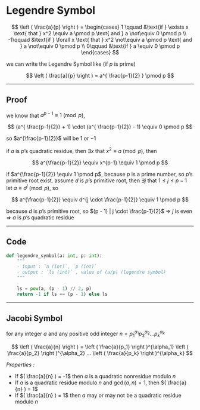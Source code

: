 # Legendre Symbol

$$
\left ( \frac{a}{p} \right ) = 
\begin{cases}
1 \qquad &\text{if } \exists x \text{ that } x^2 \equiv a \pmod p \text{ and } a \not\equiv 0 \pmod p \\
-1\qquad &\text{if } \forall x \text{ that } x^2 \not\equiv a \pmod p \text{ and } a \not\equiv 0 \pmod p \\
0\qquad &\text{if } a \equiv 0 \pmod p
\end{cases}
$$

we can write the Legendre Symbol like (if $p$ is prime)

$$
\left ( \frac{a}{p} \right ) = a^{ \frac{p-1}{2} } \pmod p
$$

---
## Proof
we know that $a^{p-1} \equiv 1 \pmod p$,

$$
(a^{ \frac{p-1}{2}} + 1) \cdot (a^{ \frac{p-1}{2}} - 1) \equiv 0 \pmod p
$$

so $a^{\frac{p-1}{2}}$ will be $1$ or $-1$

if $a$ is $p$’s quadratic residue, then $\exists x$ that $x^2 \equiv a \pmod p$, then

$$
a^{\frac{p-1}{2}} \equiv x^{p-1} \equiv 1 \pmod p
$$

if $a^{\frac{p-1}{2}} \equiv 1 \pmod p$, because $p$ is a prime number, so $p$’s primitive root exist. assume $d$ is $p$’s primitive root, then $\exists j$ that $1 \le j \le p-1$ let $a \equiv d^j \pmod p$, so

$$
a^{\frac{p-1}{2}} \equiv d^{j \cdot \frac{p-1}{2}} \equiv 1 \pmod p
$$

because $d$ is $p$’s primitive root, so $(p - 1) | j \cdot \frac{p-1}{2}$ $\Rightarrow$ $j$ is even $\Rightarrow$ $a$ is $p$’s quadratic residue


---
## Code

```python
def legendre_symbol(a: int, p: int):
    """
    - input : `a (int)`, `p (int)`
    - output : `ls (int)` , value of (a/p) (legendre symbol)
    """

    ls = pow(a, (p - 1) // 2, p)
    return -1 if ls == (p - 1) else ls
```


---
## Jacobi Symbol
for any integer $a$ and any positive odd integer $n = {p_1}^{\alpha_1}{p_2}^{\alpha_2}...{p_k}^{\alpha_k}$

$$
\left ( \frac{a}{n} \right ) = \left ( \frac{a}{p_1} \right )^{\alpha_1} \left ( \frac{a}{p_2} \right )^{\alpha_2} ... \left ( \frac{a}{p_k} \right )^{\alpha_k}
$$

*Properties :*

- If $( \frac{a}{n} ) = -1$ then $a$ is a quadratic nonresidue modulo $n$
- If $a$ is a quadratic residue modulo $n$ and $\operatorname{gcd}(a, n) = 1$, then $( \frac{a}{n} ) = 1$
- If $( \frac{a}{n} ) = 1$ then $a$ may or may not be a quadratic residue modulo $n$
